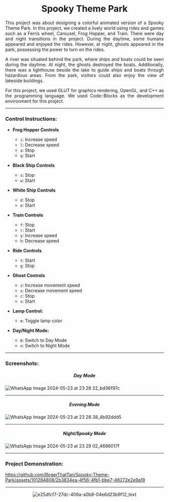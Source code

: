 <h1 align = center> Spooky Theme Park</h1>

<p align=justify>This project was about designing a colorful animated version of a Spooky Theme Park. In this project, we created a lively world using rides and games such as a Ferris wheel, Carousel, Frog Hopper, and Train. There were day and night transitions in the project. During the daytime, some humans appeared and enjoyed the rides. However, at night, ghosts appeared in the park, possessing the power to turn on the rides.</p>
<p align=justify>A river was situated behind the park, where ships and boats could be seen during the daytime. At night, the ghosts destroyed the boats. Additionally, there was a lighthouse beside the lake to guide ships and boats through hazardous areas. From the park, visitors could also enjoy the view of lakeside buildings.</p>
<p align=justify>For this project, we used GLUT for graphics rendering, OpenGL, and C++ as the programming language. We used Code::Blocks as the development environment for this project.</p>

---

### Control Instructions:

* **Frog Hopper Controls**

  * `i`: Increase speed
  * `l`: Decrease speed
  * `a`: Stop
  * `q`: Start
* **Black Ship Controls**

  * `s`: Stop
  * `w`: Start
* **White Ship Controls**

  * `d`: Stop
  * `e`: Start
* **Train Controls**

  * `f`: Stop
  * `r`: Start
  * `y`: Increase speed
  * `h`: Decrease speed
* **Ride Controls**

  * `t`: Start
  * `g`: Stop
* **Ghost Controls**

  * `z`: Increase movement speed
  * `x`: Decrease movement speed
  * `c`: Stop
  * `v`: Start
* **Lamp Control:**

  * `m`: Toggle lamp color
* **Day/Night Mode:**

  * `b`: Switch to Day Mode
  * `n`: Switch to Night Mode

---

### Screenshots:
<h5 align = center>Day Mode</h5>

![WhatsApp Image 2024-05-23 at 23 28 22_bd36f97c](https://github.com/RogerThatTan/Spooky-Theme-Park/assets/101284808/123b9ce8-30bf-40bd-8a17-a385f5c558bf)

---

<h5 align = center>Evening Mode</h5>

![WhatsApp Image 2024-05-23 at 23 28 38_4b92ddd5](https://github.com/RogerThatTan/Spooky-Theme-Park/assets/101284808/52501ea9-94e5-496d-8596-8754ad17b258)

---

<h5 align = center>Night/Spooky Mode</h5>

![WhatsApp Image 2024-05-23 at 23 29 02_4696017f](https://github.com/RogerThatTan/Spooky-Theme-Park/assets/101284808/1c758237-a3b7-41eb-b30f-0e9d56de2763)

---


### Project Demonstration:

https://github.com/RogerThatTan/Spooky-Theme-Park/assets/101284808/2b3834ea-4f56-4fb1-bbe7-46272e2e9a19

---

<div align=center>
   
![e25dfcf7-27dc-406a-a0b8-04e6d23b9f12_text](https://github.com/RogerThatTan/Universus-Tourism-Frontend/assets/101284808/e81da4c5-6c99-469f-80f5-c8baed2f4f6f)

</div>







